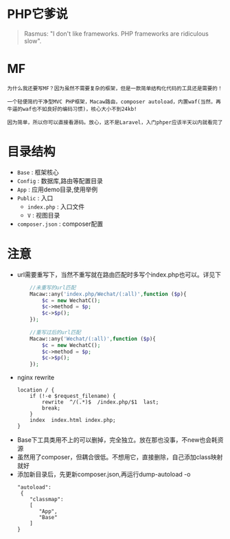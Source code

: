 PHP它爹说
===
>Rasmus: "I don't like frameworks. PHP frameworks are ridiculous slow".

MF
===
    为什么我还要写MF？因为虽然不需要复杂的框架，但是一款简单结构化代码的工具还是需要的！
   
    一个轻便简约干净型MVC PHP框架，Macaw路由，composer autoload，内置waf(当然，再牛逼的waf也不如良好的编码习惯)，核心大小不到24kb!
    
    因为简单，所以你可以直接看源码。放心，这不是Laravel，入门phper应该半天以内就看完了
    
目录结构
===
* `Base` : 框架核心
* `Config` : 数据库,路由等配置目录
* `App` : 应用demo目录,使用举例    
* `Public` : 入口
     * `index.php` : 入口文件
     * `V` : 视图目录
* `composer.json` : composer配置

注意
===
* url需要重写下，当然不重写就在路由匹配时多写个index.php也可以。详见下
    ```php
        //未重写的url匹配
        Macaw::any('index.php/Wechat/(:all)',function ($p){
            $c = new WechatC();
            $c->method = $p;
            $c->$p();
        });
        
        //重写过后的url匹配
        Macaw::any('Wechat/(:all)',function ($p){
            $c = new WechatC();
            $c->method = $p;
            $c->$p();
        });
    ```
* nginx rewrite
    ```
    location / {
        if (!-e $request_filename) {
            rewrite  ^/(.*)$  /index.php/$1  last;
            break;
        }
        index  index.html index.php;
    } 
    ```
* Base下工具类用不上的可以删掉，完全独立。放在那也没事，不new也会耗资源
* 虽然用了composer，但耦合很低。不想用它，直接删除，自己添加class映射就好
* 添加新目录后，先更新composer.json,再运行dump-autoload -o
    ```
    "autoload":
     {
        "classmap":
        [
           "App",
           "Base"
        ]
    }
    ```